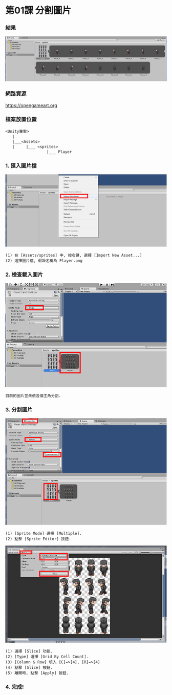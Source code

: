 # 第01課 分割圖片


### 結果
![GitHub Logo](/screen/img01.png)


### 網路資源
https://opengameart.org


### 檔案放置位置
```
<Unity專案>
   |
   |___<Assets>
   |     |___ <sprites>
                  |___ Player   
```


### 1. 匯入圖片檔 

![GitHub Logo](/screen/img01-01.png)

```
(1) 在 [Assets/sprites] 中, 按右鍵, 選擇 [Import New Asset...]
(2) 選擇圖片檔, 假設名稱為 Player.png
```

### 2. 檢查載入圖片 

![GitHub Logo](/screen/img01-02.png)

```
目前的圖片並未依各個主角分割.
```


### 3. 分割圖片 

![GitHub Logo](/screen/img01-03a.png)

```
(1) [Sprite Mode] 選擇 [Multiple].
(2) 點擊 [Sprite Editor] 按鈕.
```

![GitHub Logo](/screen/img01-03b.png)

```
(1) 選擇 [Slice] 功能.
(2) [Type] 選擇 [Grid By Cell Count].
(3) [Column & Row] 填入 [C]=>[4], [R]=>[4] 
(4) 點擊 [Slice] 按鈕.
(5) 離開時, 點擊 [Apply] 按鈕.
```

### 4. 完成! 

